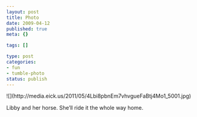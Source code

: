 ```yaml
--- 
layout: post
title: Photo
date: 2009-04-12
published: true
meta: {}

tags: []

type: post
categories: 
- fun
- tumble-photo
status: publish
---
```

<div class="figure">            ![](http://media.eick.us/2011/05/4Lbi8pbnEm7vhvgueFaBtj4Mo1_5001.jpg)        </div>

Libby and her horse. She’ll ride it the whole way home.

